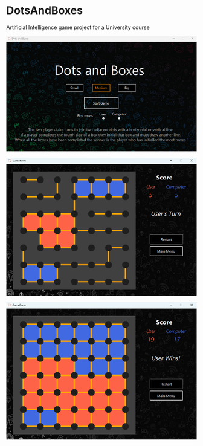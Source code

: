 # DotsAndBoxes
Artificial Intelligence game project for a University course

![alt text](https://github.com/naurisgrinbergs0/DotsAndBoxes/blob/main/Screenshot%202023-03-13%20210853.png)

![alt text](https://github.com/naurisgrinbergs0/DotsAndBoxes/blob/main/Screenshot%202023-03-13%20211243.png)

![alt text](https://github.com/naurisgrinbergs0/DotsAndBoxes/blob/main/Screenshot%202023-03-13%20211441.png)
